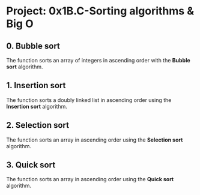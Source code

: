 # Project: 0x1B.C-Sorting algorithms & Big O

## 0. Bubble sort

The function sorts an array of integers in ascending order with the **Bubble sort** algorithm.

## 1. Insertion sort

The function sorts a doubly linked list in ascending order using the **Insertion sort** algorithm.

## 2. Selection sort

The function sorts an array in ascending order using the **Selection sort** algorithm.

## 3. Quick sort

The function sorts an array in ascending order using the **Quick sort** algorithm.